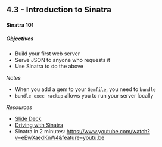 ## 4.3 - Introduction to Sinatra

#### Sinatra 101

##### Objectives

- Build your first web server
- Serve JSON to anyone who requests it
- Use Sinatra to do the above

*Notes*

- When you add a gem to your `Gemfile`, you need to `bundle`
- `bundle exec rackup` allows you to run your server locally

*Resources*

* <a href='https://presentations.generalassemb.ly/941709d81756ce8a1728#/'>Slide Deck</a>
* <a href='https://github.com/code-for-coffee/driving_with_sinatra'>Driving with Sinatra</a>
* Sinatra in 2 minutes: https://www.youtube.com/watch?v=eEwXaedKnW4&feature=youtu.be
